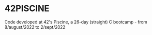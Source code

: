# 42PISCINE
Code developed at 42's Piscine, a 26-day (straight) C bootcamp - from 8/august/2022 to 2/sept/2022
